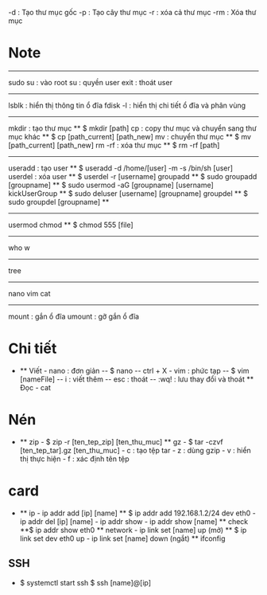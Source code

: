 -d  : Tạo thư mục gốc 
-p  : Tạo cây thư mục 
-r  : xóa cả thư mục 
-rm : Xóa thư mục  

# Note

***
sudo su : vào root
su  : quyền user
exit : thoát user
***
lsblk    : hiển thị thông tin ổ đĩa 
fdisk -l : hiển thị chi tiết ổ đĩa và phân vùng 

***
mkdir : tạo thư mục
    ** $ mkdir [path]
cp : copy thư mục và chuyển sang thư mục khác 
    ** $ cp [path_current] [path_new]
mv : chuyển thư mục 
    ** $ mv [path_current] [path_new]
rm -rf : xóa thư mục
    ** $ rm -rf [path]

***
useradd : tạo user 
    ** $ useradd -d /home/[user] -m -s /bin/sh [user]
userdel : xóa user
    ** $ userdel -r [username]
groupadd
    ** $ sudo groupadd [groupname]
    ** $ sudo usermod -aG [groupname] [username]
kickUserGroup
    ** $ sudo deluser [username] [groupname]
groupdel
    ** $ sudo groupdel [groupname]
    ** 

***
usermod
chmod
    ** $ chmod 555 [file]
***
who
w
***
tree
***
nano 
vim 
cat

***
mount : gắn ổ đĩa
umount : gỡ gắn ổ đĩa 

#  Chi tiết 
*  
    ** Viết 
        - nano : đơn giản 
            -- $ nano
            -- ctrl + X
        - vim : phức tạp 
            -- $ vim [nameFile]
            -- i : viết thêm 
            -- esc : thoát 
            -- :wq! : lưu thay đổi và thoát 
    ** Đọc 
        - cat 

# Nén
*
    ** zip 
        - $ zip -r [ten_tep_zip] [ten_thu_muc]
    ** gz 
        - $ tar -czvf [ten_tep_tar].gz [ten_thu_muc]
            - c : tạo tệp tar 
            - z : dùng gzip 
            - v : hiển thị thực hiện
            - f : xác định tên tệp 

# card
*
    ** ip
        - ip addr add [ip] [name]
                ** $ ip addr add 192.168.1.2/24 dev eth0 
        - ip addr del [ip] [name]
        - ip addr show 
        - ip addr show [name]
            ** check 
            **$ ip addr show eth0
    ** network 
        - ip link set [name] up (mở)
            ** $ ip link set dev eth0 up
        - ip link set [name] down (ngắt)
    ** ifconfig

## SSH
*
    $ systemctl start ssh
    $ ssh [name]@[ip]
